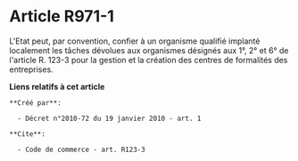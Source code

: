 # Article R971-1

L'Etat peut, par convention, confier à un organisme qualifié implanté localement les tâches dévolues aux organismes désignés
aux 1°, 2° et 6° de l'article R. 123-3 pour la gestion et la création des centres de formalités des entreprises.

**Liens relatifs à cet article**

	**Créé par**:

	  - Décret n°2010-72 du 19 janvier 2010 - art. 1

	**Cite**:

	  - Code de commerce - art. R123-3
